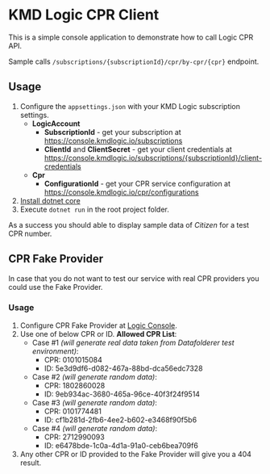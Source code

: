 # KMD Logic CPR Client

This is a simple console application to demonstrate how to call Logic CPR API.

Sample calls `/subscriptions/{subscriptionId}/cpr/by-cpr/{cpr}` endpoint.

## Usage

1. Configure the `appsettings.json` with your KMD Logic subscription settings.
   - **LogicAccount**
     - **SubscriptionId** - get your subscription at https://console.kmdlogic.io/subscriptions
     - **ClientId** and **ClientSecret** - get your client credentials at https://console.kmdlogic.io/subscriptions/{subscriptionId}/client-credentials
   - **Cpr**
     - **ConfigurationId** - get your CPR service configuration at https://console.kmdlogic.io/cpr/configurations
2. [Install dotnet core](https://dotnet.microsoft.com/download)
3. Execute `dotnet run` in the root project folder.

As a success you should able to display sample data of _Citizen_ for a test CPR number.

## CPR Fake Provider

In case that you do not want to test our service with real CPR providers you could use the Fake Provider.

### Usage

1. Configure CPR Fake Provider at [Logic Console](https://console.kmdlogic.io/cpr/configurations).
2. Use one of below CPR or ID. **Allowed CPR List**:
   - Case #1 _(will generate real data taken from Datafolderer test environment)_:
     - CPR: 0101015084
     - ID: 5e3d9df6-d082-467a-88bd-dca56edc7328
   - Case #2 _(will generate random data)_:
     - CPR: 1802860028
     - ID: 9eb934ac-3680-465a-96ce-40f3f24f9514
   - Case #3 _(will generate random data)_:
     - CPR: 0101774481
     - ID: cf1b281d-2fb6-4ee2-b602-e3468f90f5b6
   - Case #4 _(will generate random data)_:
     - CPR: 2712990093
     - ID: e6478bde-1c0a-4d1a-91a0-ceb6bea709f6
3. Any other CPR or ID provided to the Fake Provider will give you a 404 result.